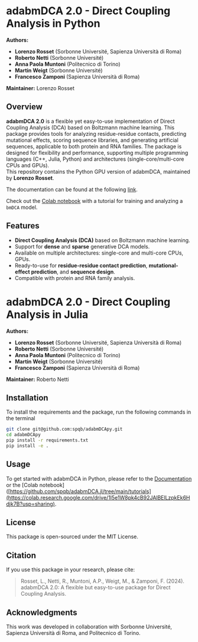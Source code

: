 # adabmDCA 2.0 - Direct Coupling Analysis in Python

**Authors:**  
- **Lorenzo Rosset** (Sorbonne Université, Sapienza Università di Roma)
- **Roberto Netti** (Sorbonne Université)
- **Anna Paola Muntoni** (Politecnico di Torino)
- **Martin Weigt** (Sorbonne Université)
- **Francesco Zamponi** (Sapienza Università di Roma)
  
**Maintainer:** Lorenzo Rosset

## Overview

**adabmDCA 2.0** is a flexible yet easy-to-use implementation of Direct Coupling Analysis (DCA) based on Boltzmann machine learning. This package provides tools for analyzing residue-residue contacts, predicting mutational effects, scoring sequence libraries, and generating artificial sequences, applicable to both protein and RNA families. The package is designed for flexibility and performance, supporting multiple programming languages (C++, Julia, Python) and architectures (single-core/multi-core CPUs and GPUs).  
This repository contains the Python GPU version of adabmDCA, maintained by **Lorenzo Rosset**.

The documentation can be found at the following [link](https://spqb.github.io/adabmDCApy/).

Check out the [Colab notebook](https://colab.research.google.com/drive/1l5e1W8pk4cB92JAlBElLzpkEk6Hdjk7B?usp=sharing) with a tutorial for training and analyzing a `bmDCA` model.

## Features

- **Direct Coupling Analysis (DCA)** based on Boltzmann machine learning.
- Support for **dense** and **sparse** generative DCA models.
- Available on multiple architectures: single-core and multi-core CPUs, GPUs.
- Ready-to-use for **residue-residue contact prediction**, **mutational-effect prediction**, and **sequence design**.
- Compatible with protein and RNA family analysis.

# adabmDCA 2.0 - Direct Coupling Analysis in Julia

**Authors:**  
- **Lorenzo Rosset** (Sorbonne Université, Sapienza Università di Roma)
- **Roberto Netti** (Sorbonne Université)
- **Anna Paola Muntoni** (Politecnico di Torino)
- **Martin Weigt** (Sorbonne Université)
- **Francesco Zamponi** (Sapienza Università di Roma)
  
**Maintainer:** Roberto Netti

## Installation
To install the requirements and the package, run the following commands in the terminal

```bash
git clone git@github.com:spqb/adabmDCApy.git
cd adabmDCApy
pip install -r requirements.txt
pip install -e .
```

## Usage

To get started with adabmDCA in Python, please refer to the [Documentation](https://spqb.github.io/adabmDCApy/) or the [Colab notebook]([https://github.com/spqb/adabmDCA.jl/tree/main/tutorials](https://colab.research.google.com/drive/1l5e1W8pk4cB92JAlBElLzpkEk6Hdjk7B?usp=sharing).

## License

This package is open-sourced under the MIT License.

## Citation

If you use this package in your research, please cite:

> Rosset, L., Netti, R., Muntoni, A.P., Weigt, M., & Zamponi, F. (2024). adabmDCA 2.0: A flexible but easy-to-use package for Direct Coupling Analysis.

## Acknowledgments

This work was developed in collaboration with Sorbonne Université, Sapienza Università di Roma, and Politecnico di Torino.


